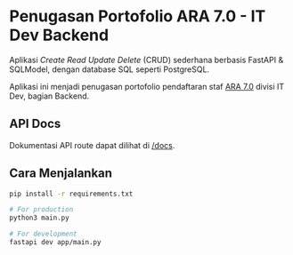# Penugasan Portofolio ARA 7.0 - IT Dev Backend

Aplikasi _Create Read Update Delete_ (CRUD) sederhana berbasis FastAPI & SQLModel, dengan database SQL seperti PostgreSQL.

Aplikasi ini menjadi penugasan portofolio pendaftaran staf [ARA 7.0](https://instagram.com/ara_its) divisi IT Dev, bagian Backend.

## API Docs

Dokumentasi API route dapat dilihat di [/docs](https://penugasan-porto-ara70.mdinata.my.id/docs).

## Cara Menjalankan

```bash
pip install -r requirements.txt

# For production
python3 main.py

# For development
fastapi dev app/main.py
```

